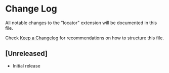 # Change Log

All notable changes to the "locator" extension will be documented in this file.

Check [Keep a Changelog](http://keepachangelog.com/) for recommendations on how to structure this file.

## [Unreleased]

- Initial release